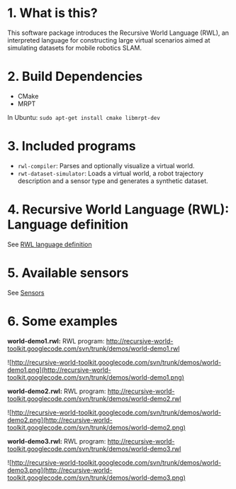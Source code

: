 # 1. What is this? #

This software package introduces the Recursive World Language (RWL), an interpreted language for constructing large virtual scenarios aimed at simulating datasets for mobile robotics SLAM.

# 2. Build Dependencies #
  * CMake
  * MRPT

In Ubuntu:
`sudo apt-get install cmake libmrpt-dev`

# 3. Included programs #
  * `rwl-compiler`: Parses and optionally visualize a virtual world.
  * `rwt-dataset-simulator`: Loads a virtual world, a robot trajectory description and a sensor type and generates a synthetic dataset.


# 4. Recursive World Language (RWL): Language definition #

See [RWL language definition](http://code.google.com/p/recursive-world-toolkit/wiki/RWL_language_definition)

# 5. Available sensors #

See [Sensors](http://code.google.com/p/recursive-world-toolkit/wiki/Sensors)


# 6. Some examples #

**world-demo1.rwl:** RWL program: http://recursive-world-toolkit.googlecode.com/svn/trunk/demos/world-demo1.rwl

![http://recursive-world-toolkit.googlecode.com/svn/trunk/demos/world-demo1.png](http://recursive-world-toolkit.googlecode.com/svn/trunk/demos/world-demo1.png)


**world-demo2.rwl:** RWL program: http://recursive-world-toolkit.googlecode.com/svn/trunk/demos/world-demo2.rwl

![http://recursive-world-toolkit.googlecode.com/svn/trunk/demos/world-demo2.png](http://recursive-world-toolkit.googlecode.com/svn/trunk/demos/world-demo2.png)


**world-demo3.rwl:** RWL program: http://recursive-world-toolkit.googlecode.com/svn/trunk/demos/world-demo3.rwl

![http://recursive-world-toolkit.googlecode.com/svn/trunk/demos/world-demo3.png](http://recursive-world-toolkit.googlecode.com/svn/trunk/demos/world-demo3.png)

